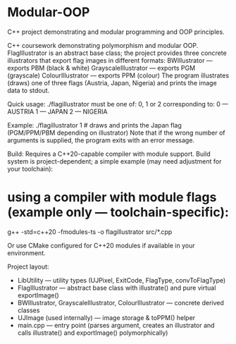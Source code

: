 # Modular-OOP
C++ project demonstrating and modular programming and OOP principles. 

C++ coursework demonstrating polymorphism and modular OOP. FlagIllustrator is an abstract base class; the project provides three concrete illustrators that export flag images in different formats:
BWIllustrator — exports PBM (black & white)
GrayscaleIllustrator — exports PGM (grayscale)
ColourIllustrator — exports PPM (colour)
The program illustrates (draws) one of three flags (Austria, Japan, Nigeria) and prints the image data to stdout.

Quick usage:
./flagillustrator <FlagType>
<FlagType> must be one of: 0, 1 or 2 corresponding to:
0 — AUSTRIA
1 — JAPAN
2 — NIGERIA


Example:
./flagillustrator 1 # draws and prints the Japan flag (PGM/PPM/PBM depending on illustrator)
Note that if the wrong number of arguments is supplied, the program exits with an error message.

Build:
Requires a C++20-capable compiler with module support. Build system is project-dependent; a simple example (may need adjustment for your toolchain):
# using a compiler with module flags (example only — toolchain-specific):
g++ -std=c++20 -fmodules-ts -o flagillustrator src/*.cpp

Or use CMake configured for C++20 modules if available in your environment.


Project layout:
- LibUtility — utility types (UJPixel, ExitCode, FlagType, convToFlagType)
- FlagIllustrator — abstract base class with illustrate() and pure virtual exportImage()
- BWIllustrator, GrayscaleIllustrator, ColourIllustrator — concrete derived classes
- UJImage (used internally) — image storage & toPPM() helper
- main.cpp — entry point (parses argument, creates an illustrator and calls illustrate() and exportImage() polymorphically)
